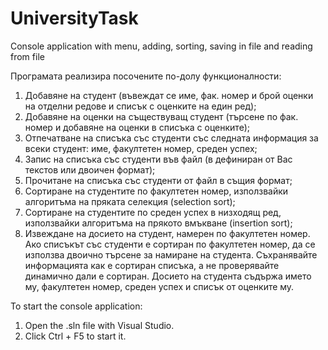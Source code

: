 # UniversityTask
Console application with menu, adding, sorting, saving in file and reading from file

Програмата реализира посочените по-долу функционалности:
1.	Добавяне на студент (въвеждат се име, фак. номер и брой оценки на отделни редове и списък с оценките на един ред);
2.	Добавяне на оценки на съществуващ студент (търсене по фак. номер и добавяне на оценки в списъка с оценките);
3.	Отпечатване на списъка със студенти със следната информация за всеки студент: име, факултетен номер, среден успех;
4.	Запис на списъка със студенти във файл (в дефиниран от Вас текстов или двоичен формат);
5.	Прочитане на списъка със студенти от файл в същия формат;
6.	Сортиране на студентите по факултетен номер, използвайки алгоритъма на пряката селекция (selection sort);
7.	Сортиране на студентите по среден успех в низходящ ред, използвайки алгоритъма на прякото вмъкване (insertion sort);
8.	Извеждане на досието на студент, намерен по факултетен номер. Ако списъкът със студенти е сортиран по факултетен номер, 
да се използва двоично търсене за намиране на студента. Съхранявайте информацията как е сортиран списъка, а не проверявайте динамично дали е сортиран. 
Досието на студента съдържа името му, факултетен номер, среден успех и списък от оценките му.



To start the console application:
1. Open the .sln file with Visual Studio.
2. Click Ctrl + F5 to start it.
